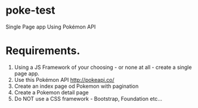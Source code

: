 # poke-test
Single Page app Using Pokémon API

# Requirements.

1. Using a JS Framework of your choosing - or none at all - create a single page app.
2. Use this Pokémon API http://pokeapi.co/
2. Create an index page od Pokemon with pagination
3. Create a Pokemon detail page
4. Do NOT use a CSS framework - Bootstrap, Foundation etc...
